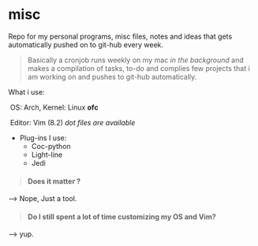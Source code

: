 # misc
Repo for my personal programs, misc files, notes and ideas that gets automatically pushed on to git-hub every week.



> Basically a cronjob runs weekly on my mac *in the background* and makes a compilation of tasks, to-do and complies few projects that i am working on and pushes to git-hub automatically.



What i use:

​	OS: Arch, Kernel: Linux **ofc**	

​	Editor: Vim (8.2) *dot files are available*

- Plug-ins I use:
  - Coc-python
  - Light-line
  - Jedi

> #### Does it matter ? 

--> Nope, Just a tool.

> #### Do I still spent a lot of time customizing my OS and Vim?

--> yup.

  